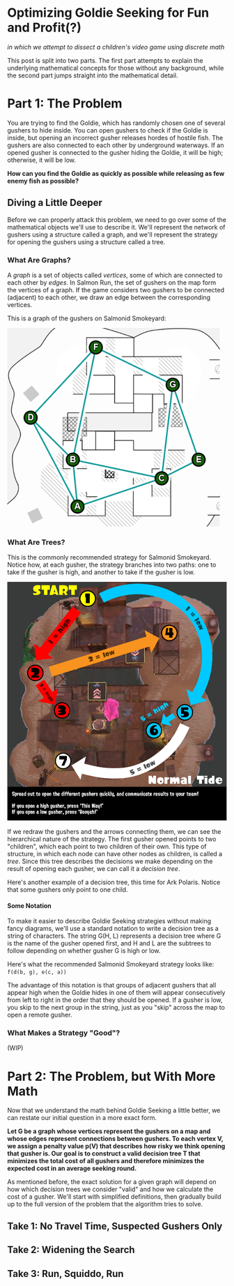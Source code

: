 # Optimizing Goldie Seeking for Fun and Profit(?)
*in which we attempt to dissect a children's video game using discrete math*

This post is split into two parts. The first part attempts to explain the underlying mathematical concepts for those without any background, while the second part jumps straight into the mathematical detail.

# Part 1: The Problem
You are trying to find the Goldie, which has randomly chosen one of several gushers to hide inside. You can open gushers to check if the Goldie is inside, but opening an incorrect gusher releases hordes of hostile fish. The gushers are also connected to each other by underground waterways. If an opened gusher is connected to the gusher hiding the Goldie, it will be high; otherwise, it will be low.

**How can you find the Goldie as quickly as possible while releasing as few enemy fish as possible?**

## Diving a Little Deeper
Before we can properly attack this problem, we need to go over some of the mathematical objects we'll use to describe it. We'll represent the network of gushers using a structure called a graph, and we'll represent the strategy for opening the gushers using a structure called a tree.

### What Are Graphs?
A *graph* is a set of objects called *vertices*, some of which are connected to each other by *edges*. In Salmon Run, the set of gushers on the map form the vertices of a graph. If the game considers two gushers to be connected (adjacent) to each other, we draw an edge between the corresponding vertices.

This is a graph of the gushers on Salmonid Smokeyard:

![Salmonid Smokeyard gusher graph](/assets/salmon_learn_ss_gushers.png)

### What Are Trees?

This is the commonly recommended strategy for Salmonid Smokeyard. Notice how, at each gusher, the strategy branches into two paths: one to take if the gusher is high, and another to take if the gusher is low.

![Salmonid Smokeyard seeking strategy](/assets/goldie_seeking_maps_SS.png)

If we redraw the gushers and the arrows connecting them, we can see the hierarchical nature of the strategy. The first gusher opened points to two "children", which each point to two children of their own. This type of structure, in which each node can have other nodes as children, is called a *tree*. Since this tree describes the decisions we make depending on the result of opening each gusher, we can call it a *decision tree*.

<!-- tree version of SS strat -->

Here's another example of a decision tree, this time for Ark Polaris. Notice that some gushers only point to one child.

<!-- tree version of AP "G skip" strat  -->

#### Some Notation
To make it easier to describe Goldie Seeking strategies without making fancy diagrams, we'll use a standard notation to write a decision tree as a string of characters. The string G(H, L) represents a decision tree where G is the name of the gusher opened first, and H and L are the subtrees to follow depending on whether gusher G is high or low.

Here's what the recommended Salmonid Smokeyard strategy looks like: ```f(d(b, g), e(c, a))```

The advantage of this notation is that groups of adjacent gushers that all appear high when the Goldie hides in one of them will appear consecutively from left to right in the order that they should be opened. If a gusher is low, you skip to the next group in the string, just as you "skip" across the map to open a remote gusher.

### What Makes a Strategy "Good"?
(WIP)

# Part 2: The Problem, but With More Math
Now that we understand the math behind Goldie Seeking a little better, we can restate our initial question in a more exact form.

**Let G be a graph whose vertices represent the gushers on a map and whose edges represent connections between gushers. To each vertex V, we assign a penalty value p(V) that describes how risky we think opening that gusher is. Our goal is to construct a valid decision tree T that minimizes the total cost of all gushers and therefore minimizes the expected cost in an average seeking round.**

As mentioned before, the exact solution for a given graph will depend on how which decision trees we consider "valid" and how we calculate the cost of a gusher. We'll start with simplified definitions, then gradually build up to the full version of the problem that the algorithm tries to solve.

## Take 1: No Travel Time, Suspected Gushers Only
<!-- *A **valid** decision tree* -->

## Take 2: Widening the Search

## Take 3: Run, Squiddo, Run
